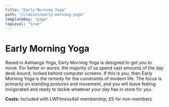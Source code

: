 ```yaml
---
title: "Early Morning Yoga"
path: "/classes/early-morning-yoga"
templateKey: "page"
topLevel: "true"
---
```


# Early Morning Yoga
Based in Ashtanga Yoga, Early Morning Yoga is designed to get you to move. For better or worse, the majority of us spend vast amounts of the day desk-bound, locked behind computer screens. If this is you, then Early Morning Yoga is the remedy for the constraints of modern life. The focus is primarily on standing postures and movement, and you will leave feeling invigorated and ready to tackle whatever your day has in store for you.

**Costs:** Included with LWFitness4all membership; &pound;5 for non-members      

